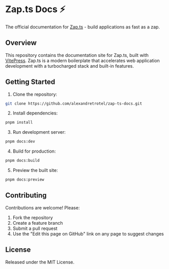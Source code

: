 # Zap.ts Docs ⚡️

The official documentation for [Zap.ts](https://github.com/alexandretrotel/zap.ts) - build applications as fast as a zap.

## Overview

This repository contains the documentation site for Zap.ts, built with [VitePress](https://vitepress.dev/). Zap.ts is a modern boilerplate that accelerates web application development with a turbocharged stack and built-in features.

## Getting Started

1. Clone the repository:

```bash
git clone https://github.com/alexandretrotel/zap-ts-docs.git
```

2. Install dependencies:

```bash
pnpm install
```

3. Run development server:

```bash
pnpm docs:dev
```

4. Build for production:

```bash
pnpm docs:build
```

5. Preview the built site:

```bash
pnpm docs:preview
```

## Contributing

Contributions are welcome! Please:

1. Fork the repository
2. Create a feature branch
3. Submit a pull request
4. Use the "Edit this page on GitHub" link on any page to suggest changes

## License

Released under the MIT License.
